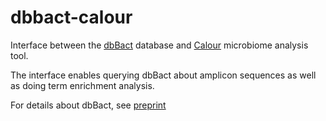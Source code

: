 # dbbact-calour
Interface between the [dbBact](https://dbbact.org) database and [Calour](https://github.com/amnona/calour) microbiome analysis tool.

The interface enables querying dbBact about amplicon sequences as well as doing term enrichment analysis.

For details about dbBact, see [preprint](https://www.biorxiv.org/content/10.1101/2022.02.27.482174v2.abstract)

